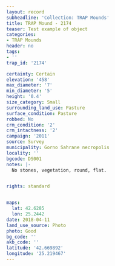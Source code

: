 ```yaml
---
layout: record
subheadline: 'Collection: TRAP Mounds'
title: TRAP Mound - 2174
teaser: Test example of object
categories:
- TRAP Mounds
header: no
tags:
- ''
trap_id: '2174'

certainty: Certain
elevation: '458'
max_diameter: '7'
min_diameter: '5'
height: '0.4'
size_category: Small
surrounding_land_use: Pasture
surface_condition: Pasture
robbed: No
crm_condition: '2'
crm_intactness: '2'
campaign: '2011'
source: Survey
municipality: Gorno Sahrane necropolis
locality: ''
bgcode: DS001
notes: |-
  No stones, vegetation, round, flat.


rights: standard


maps:
  lat: 42.6285
  lon: 25.2442
date: 2018-04-11
land_use_source: Photo
photo: Good
bg_code: ''
akb_code: ''
latitude: '42.669892'
longitude: '25.219467'
---
```

